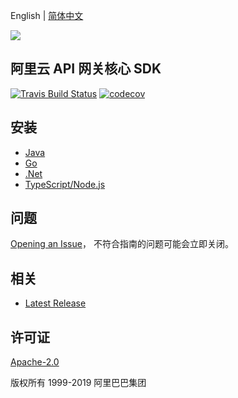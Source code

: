 English | [简体中文](README-CN.md)

![](https://aliyunsdk-pages.alicdn.com/icons/AlibabaCloud.svg)

## 阿里云 API 网关核心 SDK

[![Travis Build Status](https://travis-ci.org/aliyun/alibabacloud-apigateway-core-sdk.svg?branch=master)](https://travis-ci.org/aliyun/alibabacloud-apigateway-core-sdk)
[![codecov](https://codecov.io/gh/aliyun/alibabacloud-apigateway-core-sdk/branch/master/graph/badge.svg)](https://codecov.io/gh/aliyun/alibabacloud-apigateway-core-sdk)

## 安装

- [Java](./java/README-CN.md)
- [Go](./go/README-CN.md)
- [.Net](./csharp/README-CN.md)
- [TypeScript/Node.js](./ts/README-CN.md)

## 问题

[Opening an Issue](https://github.com/aliyun/alibabacloud-apigateway-core-sdk/issues/new)， 不符合指南的问题可能会立即关闭。

## 相关

- [Latest Release](https://github.com/aliyun/alibabacloud-apigateway-core-sdk)

## 许可证

[Apache-2.0](http://www.apache.org/licenses/LICENSE-2.0)

版权所有 1999-2019 阿里巴巴集团
